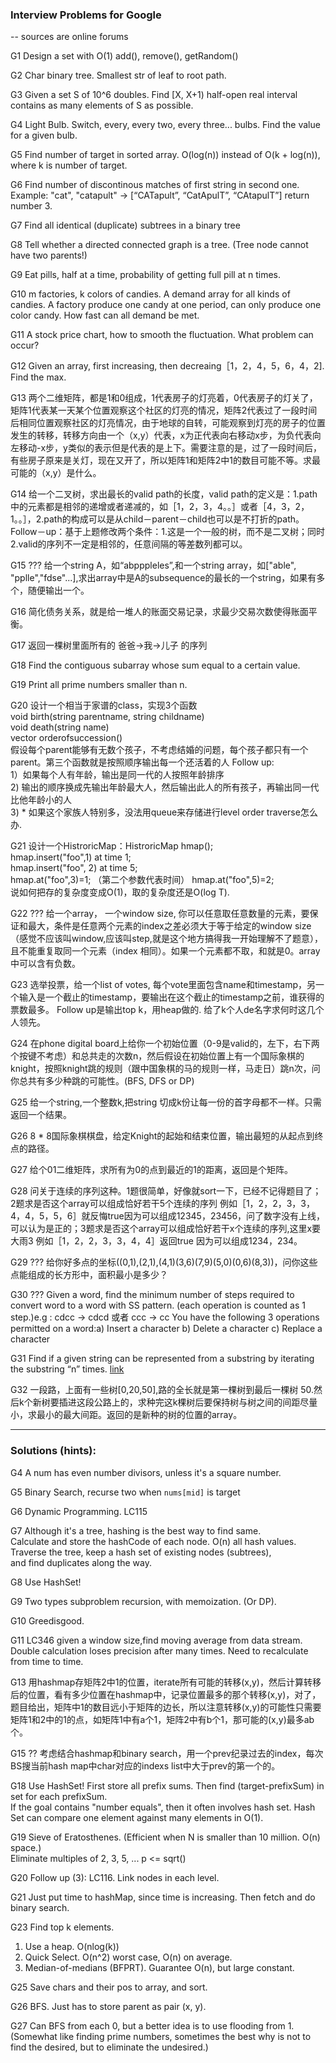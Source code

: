 ### Interview Problems for Google
 -- sources are online forums 
 
 
G1 Design a set with O(1) add(), remove(), getRandom()
 
G2 Char binary tree. Smallest str of leaf to root path.
 
G3 Given a set S of 10^6 doubles. Find [X, X+1) half-open real interval contains as many elements of S as possible.
 
G4 Light Bulb. Switch, every, every two, every three... bulbs. Find the value for a given bulb.
 
G5 Find number of target in sorted array. O(log(n)) instead of O(k + log(n)), where k is number of target.
 
G6 Find number of discontinous matches of first string in second one.  
Example: "cat", "catapult" -> [“CATapult”, “CatApulT”, “CAtapulT”] return number 3.  

G7 Find all identical (duplicate) subtrees in a binary tree  

G8 Tell whether a directed connected graph is a tree. (Tree node cannot have two parents!)  

G9 Eat pills, half at a time, probability of getting full pill at n times.  

G10 m factories, k colors of candies. A demand array for all kinds of candies.
A factory produce one candy at one period, can only produce one color candy. How fast can all demand be met.

G11 A stock price chart, how to smooth the fluctuation. What problem can occur?

G12 Given an array, first increasing, then decreaing［1，2，4，5，6，4，2]. Find the max.  

G13 两个二维矩阵，都是1和0组成，1代表房子的灯亮着，0代表房子的灯关了，矩阵1代表某一天某个位置观察这个社区的灯亮的情况，矩阵2代表过了一段时间后相同位置观察社区的灯亮情况，由于地球的自转，可能观察到灯亮的房子的位置发生的转移，转移方向由一个（x,y）代表，x为正代表向右移动x步，为负代表向左移动-x步，y类似的表示但是代表的是上下。需要注意的是，过了一段时间后，有些房子原来是关灯，现在又开了，所以矩阵1和矩阵2中1的数目可能不等。求最可能的（x,y）是什么。

G14 给一个二叉树，求出最长的valid path的长度，valid path的定义是：1.path中的元素都是相邻的递增或者递减的，如［1，2，3，4。。］或者［4，3，2，1。。］，2.path的构成可以是从child－parent－child也可以是不打折的path。 Follow－up：基于上题修改两个条件：1.这是一个一般的树，而不是二叉树；同时2.valid的序列不一定是相邻的，任意间隔的等差数列都可以。 

G15 ??? 给一个string A，如“abpppleles”,和一个string array，如["able", "pplle","fdse"...],求出array中是A的subsequence的最长的一个string，如果有多个，随便输出一个。 

G16 简化债务关系，就是给一堆人的账面交易记录，求最少交易次数使得账面平衡。

G17 返回一棵树里面所有的 爸爸->我->儿子 的序列

G18 Find the contiguous subarray whose sum equal to a certain value.

G19 Print all prime numbers smaller than n.

G20 设计一个相当于家谱的class，实现3个函数  
void birth(string parentname, string childname)  
void death(string name)  
vector orderofsuccession()  
假设每个parent能够有无数个孩子，不考虑结婚的问题，每个孩子都只有一个parent。第三个函数就是按照顺序输出每一个还活着的人
Follow up:  
1）如果每个人有年龄，输出是同一代的人按照年龄排序   
2) 输出的顺序换成先输出年龄最大人，然后输出此人的所有孩子，再输出同一代比他年龄小的人  
3) * 如果这个家族人特别多，没法用queue来存储进行level order traverse怎么办.

G21 设计一个HistroricMap：HistroricMap hmap();  
hmap.insert("foo",1) at time 1;  
hmap.insert("foo", 2) at time 5;  
hmap.at("foo",3)=1; （第二个参数代表时间） 
hmap.at("foo",5)=2;  
说如何把存的复杂度变成O(1)，取的复杂度还是O(log T).

G22 ??? 给一个array， 一个window size, 你可以任意取任意数量的元素，要保证和最大，条件是任意两个元素的index之差必须大于等于给定的window size（感觉不应该叫window,应该叫step,就是这个地方搞得我一开始理解不了题意）， 且不能重复取同一个元素（index 相同）。如果一个元素都不取，和就是0。array中可以含有负数。

G23 选举投票，给一个list of votes, 每个vote里面包含name和timestamp，另一个输入是一个截止的timestamp，要输出在这个截止的timestamp之前，谁获得的票数最多。 Follow up是输出top k，用heap做的. 给了k个人de名字求何时这几个人领先。  

G24 在phone digital board上给你一个初始位置（0-9是valid的，左下，右下两个按键不考虑）和总共走的次数n，然后假设在初始位置上有一个国际象棋的knight，按照knight跳的规则（跟中国象棋的马的规则一样，马走日）跳n次，问你总共有多少种跳的可能性。(BFS, DFS or DP)  

G25 给一个string,一个整数k,把string 切成k份让每一份的首字母都不一样。只需返回一个结果。

G26 8 * 8国际象棋棋盘，给定Knight的起始和结束位置，输出最短的从起点到终点的路径。

G27 给个01二维矩阵，求所有为0的点到最近的1的距离，返回是个矩阵。

G28 问关于连续的序列这种。1题很简单，好像就sort一下，已经不记得题目了；2题求是否这个array可以组成恰好若干5个连续的序列 例如［1，2，2，3，3，4，4，5，5，6］就反悔true因为可以组成12345，23456，问了数字没有上线，可以认为是正的；3题求是否这个array可以组成恰好若干x个连续的序列,这里x要大雨3 例如［1，2，2，3，3，4，4］返回true 因为可以组成1234，234。

G29 ??? 给你好多点的坐标((0,1),(2,1),(4,1)(3,6)(7,9)(5,0)(0,6)(8,3))，问你这些点能组成的长方形中，面积最小是多少？

G30 ??? Given a word, find the minimum number of steps required to convert word to a word with SS pattern. (each operation is counted as 1 step.)e.g : cdcc -> cdcd 或者 ccc -> cc You have the following 3 operations permitted on a word:a) Insert a character b) Delete a character c) Replace a character

G31 Find if a given string can be represented from a substring by iterating the substring “n” times. [link](http://www.geeksforgeeks.org/find-given-string-can-represented-substring-iterating-substring-n-times/)  

G32 一段路，上面有一些树[0,20,50],路的全长就是第一棵树到最后一棵树 50.然后k个新树要插进这段公路上的，求种完这k棵树后要保持树与树之间的间距尽量小，求最小的最大间距。返回的是新种的树的位置的array。 


****

### Solutions (hints):
 
G4 A num has even number divisors, unless it's a square number.

G5 Binary Search, recurse two when `nums[mid]` is target

G6 Dynamic Programming. LC115  

G7 Although it's a tree, hashing is the best way to find same.  
Calculate and store the hashCode of each node. O(n) all hash values.  
Traverse the tree, keep a hash set of existing nodes (subtrees),  
and find duplicates along the way.

G8 Use HashSet!

G9 Two types subproblem recursion, with memoization. (Or DP).

G10 Greedisgood.

G11 LC346 given a window size,find moving average from data stream.  
Double calculation loses precision after many times. Need to recalculate from time to time.

G13 用hashmap存矩阵2中1的位置，iterate所有可能的转移(x,y)，然后计算转移后的位置，看有多少位置在hashmap中，记录位置最多的那个转移(x,y)，对了，题目给出，矩阵中1的数目远小于矩阵的边长，所以注意转移(x,y)的可能性只需要矩阵1和2中的1的点，如矩阵1中有a个1，矩阵2中有b个1，那可能的(x,y)最多ab个。

G15 ?? 考虑结合hashmap和binary search，用一个prev纪录过去的index，每次BS搜当前hash map中char对应的indexs list中大于prev的第一个的。

G18 Use HashSet! First store all prefix sums. Then find (target-prefixSum) in set for each prefixSum.  
If the goal contains "number equals", then it often involves hash set. Hash Set can compare one 
element against many elements in O(1).

G19 Sieve of Eratosthenes. (Efficient when N is smaller than 10 million. O(n) space.)  
Eliminate multiples of 2, 3, 5, ... p <= sqrt() 

G20 Follow up (3): LC116. Link nodes in each level.

G21 Just put time to hashMap, since time is increasing. Then fetch and do binary search.

G23 Find top k elements.  
1. Use a heap. O(nlog(k))  
2. Quick Select. O(n^2) worst case, O(n) on average.
3. Median-of-medians (BFPRT). Guarantee O(n), but large constant.

G25 Save chars and their pos to array, and sort.

G26 BFS. Just has to store parent as pair (x, y).

G27 Can BFS from each 0, but a better idea is to use flooding from 1.  
(Somewhat like finding prime numbers, sometimes the best why is not to find the desired, but to eliminate the undesired.)

